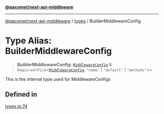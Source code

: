 [**@qacomet/next-api-middleware**](../../README.md)

***

[@qacomet/next-api-middleware](../../modules.md) / [types](../README.md) / BuilderMiddlewareConfig

# Type Alias: BuilderMiddlewareConfig

> **BuilderMiddlewareConfig**: [`MiddlewareConfig`](../interfaces/MiddlewareConfig.md) & `Required`\<`Pick`\<[`MiddlewareConfig`](../interfaces/MiddlewareConfig.md), `"name"` \| `"default"` \| `"methods"`\>\>

This is the internal type used for MiddlewareConfigs

## Defined in

[types.ts:74](https://github.com/QAComet/next-api-middleware/blob/3366b8d2adaafc4e5dd18b77dbaa4989c3681903/src/types.ts#L74)

